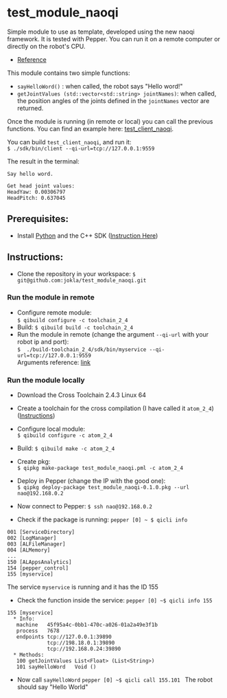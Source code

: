 # test_module_naoqi
Simple module to use as template, developed using the new naoqi framework. It is tested with Pepper.
You can run it on a remote computer or directly on the robot's CPU.  
- [Reference](http://doc.aldebaran.com/2-4/dev/tutos/create_a_new_service.html#dev-tuto-create-service)  

This module contains two simple functions:
* `sayHelloWord()` : when called, the robot says "Hello word!"
* `getJointValues (std::vector<std::string> jointNames)`: when called, the position angles of the joints defined in the `jointNames` vector are returned.

Once the module is running (in remote or local) you can call the previous functions. You can find an example here: [test_client_naoqi](https://github.com/jokla/test_client_naoqi).  

You can build `test_client_naoqi`, and run it:  
`$ ./sdk/bin/client --qi-url=tcp://127.0.0.1:9559`

The result in the terminal:

```
Say hello word. 

Get head joint values: 
HeadYaw: 0.00306797
HeadPitch: 0.637045
```



## Prerequisites:
* Install [Python](http://doc.aldebaran.com/2-4/dev/python/install_guide.html) and the C++ SDK ([Instruction Here](http://jokla.me/robotics/install-sdk-c-naoqi/)) 



## Instructions:  
* Clone the repository in your workspace:
`$ git@github.com:jokla/test_module_naoqi.git `

### Run the module in remote

* Configure remote module:  
`$ qibuild configure -c toolchain_2_4`  
* Build:
`$ qibuild build -c toolchain_2_4`
* Run the module in remote (change the argument `--qi-url`  with your robot ip and port):  
`$  ./build-toolchain_2_4/sdk/bin/myservice --qi-url=tcp://127.0.0.1:9559`    
 Arguments reference: [link](http://doc.aldebaran.com/2-4/dev/libqi/guide/qi-app-arguments.html)

### Run the module locally 
* Download the Cross Toolchain 2.4.3 Linux 64
* Create a toolchain for the cross compilation (I have called it `atom_2_4`) ([Instructions](http://doc.aldebaran.com/2-4/dev/cpp/install_guide.html#e-compile-and-run-an-example))   

* Configure local module:  
`$ qibuild configure -c atom_2_4`  
* Build:
`$ qibuild make -c atom_2_4`
* Create pkg:  
`$ qipkg make-package test_module_naoqi.pml -c atom_2_4`
* Deploy in Pepper (change the IP with the good one):  
`$ qipkg deploy-package test_module_naoqi-0.1.0.pkg --url nao@192.168.0.2`
* Now connect to Pepper:
`$ ssh nao@192.168.0.2`
* Check if the package is running:
`pepper [0] ~ $ qicli info `

```
001 [ServiceDirectory]
002 [LogManager]
003 [ALFileManager]
004 [ALMemory]
...
150 [ALAppsAnalytics]
154 [pepper_control]
155 [myservice]

```
The service `myservice` is running and it has the ID 155
* Check the function inside the service:
`pepper [0] ~$ qicli info 155 `

```
155 [myservice]
  * Info:
   machine   45f95a4c-0bb1-470c-a026-01a2a49e3f1b
   process   7678
   endpoints tcp://127.0.0.1:39890
             tcp://198.18.0.1:39890
             tcp://192.168.0.24:39890
  * Methods:
   100 getJointValues List<Float> (List<String>)
   101 sayHelloWord   Void ()

```
* Now call `sayHelloWord`
`pepper [0] ~$ qicli call 155.101 `
The robot should say "Hello World"


